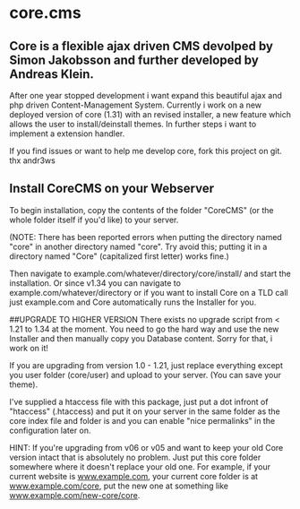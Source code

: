 # core.cms

## Core is a flexible ajax driven CMS devolped by Simon Jakobsson and further developed by Andreas Klein. 
After one year stopped development i want expand this beautiful ajax and php driven Content-Management System. 
Currently i work on a new deployed version of core (1.31) with an revised installer, a new feature which allows 
the user to install/deinstall themes. In further steps i want to implement a extension handler. 

If you find issues or want to help me develop core, fork this project on git.
thx andr3ws 


## Install CoreCMS on your Webserver
To begin installation, copy the contents of the folder "CoreCMS" (or the whole folder itself if you'd like) to your server.

(NOTE: There has been reported errors when putting the directory named "core" in another directory named "core". 
Try avoid this; putting it in a directory named "Core" (capitalized first letter) works fine.)

Then navigate to example.com/whatever/directory/core/install/ and start the installation. 
Or since v1.34 you can navigate to example.com/whatever/directory or if you want to install Core on a TLD 
call just example.com and Core automatically runs the Installer for you.


##UPGRADE TO HIGHER VERSION
There exists no upgrade script from < 1.21 to 1.34 at the moment. You need to go the hard way and use the new 
Installer and then manually copy you Database content. Sorry for that, i work on it!

If you are upgrading from version 1.0 - 1.21, just replace everything except you user folder (core/user) and 
upload to your server. (You can save your theme).

I've supplied a htaccess file with this package, just put a dot infront of "htaccess" (.htaccess) and put it 
on your server in the same folder as the core index file and folder is and you can enable "nice permalinks" 
in the configuration later on.

HINT: If you're upgrading from v06 or v05 and want to keep your old Core version intact that is absolutely 
no problem. 
Just put this core folder somewhere where it doesn't replace your old one. For example, if your current website 
is www.example.com, your current core folder is at www.example.com/core, put the new one at something like 
www.example.com/new-core/core.
